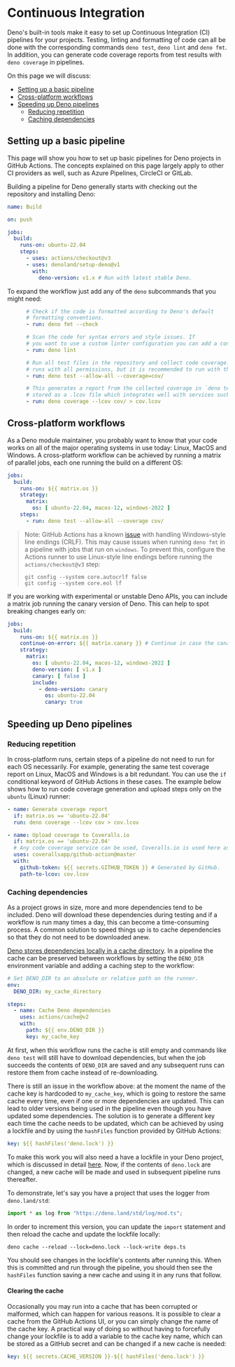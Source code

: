 # Continuous Integration

Deno's built-in tools make it easy to set up Continuous Integration (CI)
pipelines for your projects. Testing, linting and formatting of code can all be
done with the corresponding commands `deno test`, `deno lint` and `deno fmt`. In
addition, you can generate code coverage reports from test results with
`deno coverage` in pipelines.

On this page we will discuss:

- [Setting up a basic pipeline](#setting-up-a-basic-pipeline)
- [Cross-platform workflows](#cross-platform-workflows)
- [Speeding up Deno pipelines](#speeding-up-deno-pipelines)
  - [Reducing repetition](#reducing-repetition)
  - [Caching dependencies](#caching-dependencies)

## Setting up a basic pipeline

This page will show you how to set up basic pipelines for Deno projects in
GitHub Actions. The concepts explained on this page largely apply to other CI
providers as well, such as Azure Pipelines, CircleCI or GitLab.

Building a pipeline for Deno generally starts with checking out the repository
and installing Deno:

```yaml
name: Build

on: push

jobs:
  build:
    runs-on: ubuntu-22.04
    steps:
      - uses: actions/checkout@v3
      - uses: denoland/setup-deno@v1
        with:
          deno-version: v1.x # Run with latest stable Deno.
```

To expand the workflow just add any of the `deno` subcommands that you might
need:

```yaml
      # Check if the code is formatted according to Deno's default
      # formatting conventions.
      - run: deno fmt --check

      # Scan the code for syntax errors and style issues. If
      # you want to use a custom linter configuration you can add a configuration file with --config <myconfig>
      - run: deno lint

      # Run all test files in the repository and collect code coverage. The example
      # runs with all permissions, but it is recommended to run with the minimal permissions your program needs (for example --allow-read).
      - run: deno test --allow-all --coverage=cov/

      # This generates a report from the collected coverage in `deno test --coverage`. It is
      # stored as a .lcov file which integrates well with services such as Codecov, Coveralls and Travis CI.
      - run: deno coverage --lcov cov/ > cov.lcov
```

## Cross-platform workflows

As a Deno module maintainer, you probably want to know that your code works on
all of the major operating systems in use today: Linux, MacOS and Windows. A
cross-platform workflow can be achieved by running a matrix of parallel jobs,
each one running the build on a different OS:

```yaml
jobs:
  build:
    runs-on: ${{ matrix.os }}
    strategy:
      matrix:
        os: [ ubuntu-22.04, macos-12, windows-2022 ]
    steps:
      - run: deno test --allow-all --coverage cov/
```

> Note: GitHub Actions has a known
> [issue](https://github.com/actions/checkout/issues/135) with handling
> Windows-style line endings (CRLF). This may cause issues when running
> `deno fmt` in a pipeline with jobs that run on `windows`. To prevent this,
> configure the Actions runner to use Linux-style line endings before running
> the `actions/checkout@v3` step:
>
> ```
> git config --system core.autocrlf false
> git config --system core.eol lf
> ```

If you are working with experimental or unstable Deno APIs, you can include a
matrix job running the canary version of Deno. This can help to spot breaking
changes early on:

```yaml
jobs:
  build:
    runs-on: ${{ matrix.os }}
    continue-on-error: ${{ matrix.canary }} # Continue in case the canary run does not succeed
    strategy:
      matrix:
        os: [ ubuntu-22.04, macos-12, windows-2022 ]
        deno-version: [ v1.x ]
        canary: [ false ]
        include: 
          - deno-version: canary
            os: ubuntu-22.04
            canary: true
```

## Speeding up Deno pipelines

### Reducing repetition

In cross-platform runs, certain steps of a pipeline do not need to run for each
OS necessarily. For example, generating the same test coverage report on Linux,
MacOS and Windows is a bit redundant. You can use the `if` conditional keyword
of GitHub Actions in these cases. The example below shows how to run code
coverage generation and upload steps only on the `ubuntu` (Linux) runner:

```yaml
- name: Generate coverage report
  if: matrix.os == 'ubuntu-22.04'
  run: deno coverage --lcov cov > cov.lcov

- name: Upload coverage to Coveralls.io
  if: matrix.os == 'ubuntu-22.04'
  # Any code coverage service can be used, Coveralls.io is used here as an example.
  uses: coverallsapp/github-action@master
  with:
    github-token: ${{ secrets.GITHUB_TOKEN }} # Generated by GitHub.
    path-to-lcov: cov.lcov
```

### Caching dependencies

As a project grows in size, more and more dependencies tend to be included. Deno
will download these dependencies during testing and if a workflow is run many
times a day, this can become a time-consuming process. A common solution to
speed things up is to cache dependencies so that they do not need to be
downloaded anew.

[Deno stores dependencies locally in a cache directory](https://deno.land/manual/linking_to_external_code).
In a pipeline the cache can be preserved between workflows by setting the
`DENO_DIR` environment variable and adding a caching step to the workflow:

```yaml
# Set DENO_DIR to an absolute or relative path on the runner.
env:
  DENO_DIR: my_cache_directory

steps:
  - name: Cache Deno dependencies 
    uses: actions/cache@v2
    with:
      path: ${{ env.DENO_DIR }}
      key: my_cache_key
```

At first, when this workflow runs the cache is still empty and commands like
`deno test` will still have to download dependencies, but when the job succeeds
the contents of `DENO_DIR` are saved and any subsequent runs can restore them
from cache instead of re-downloading.

There is still an issue in the workflow above: at the moment the name of the
cache key is hardcoded to `my_cache_key`, which is going to restore the same
cache every time, even if one or more dependencies are updated. This can lead to
older versions being used in the pipeline even though you have updated some
dependencies. The solution is to generate a different key each time the cache
needs to be updated, which can be achieved by using a lockfile and by using the
`hashFiles` function provided by GitHub Actions:

```yaml
key: ${{ hashFiles('deno.lock') }}
```

To make this work you will also need a have a lockfile in your Deno project,
which is discussed in detail [here](../basics/modules/integrity_checking.md).
Now, if the contents of `deno.lock` are changed, a new cache will be made and
used in subsequent pipeline runs thereafter.

To demonstrate, let's say you have a project that uses the logger from
`deno.land/std`:

```ts
import * as log from "https://deno.land/std/log/mod.ts";
```

In order to increment this version, you can update the `import` statement and
then reload the cache and update the lockfile locally:

```
deno cache --reload --lock=deno.lock --lock-write deps.ts
```

You should see changes in the lockfile's contents after running this. When this
is committed and run through the pipeline, you should then see the `hashFiles`
function saving a new cache and using it in any runs that follow.

#### Clearing the cache

Occasionally you may run into a cache that has been corrupted or malformed,
which can happen for various reasons. It is possible to clear a cache from the
GitHub Actions UI, or you can simply change the name of the cache key. A
practical way of doing so without having to forcefully change your lockfile is
to add a variable to the cache key name, which can be stored as a GitHub secret
and can be changed if a new cache is needed:

```yaml
key: ${{ secrets.CACHE_VERSION }}-${{ hashFiles('deno.lock') }}
```
